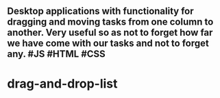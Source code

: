 ## Desktop applications with functionality for dragging and moving tasks from one column to another. Very useful so as not to forget how far we have come with our tasks and not to forget any. #JS #HTML #CSS


# drag-and-drop-list
